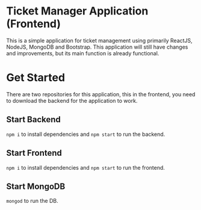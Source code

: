 ﻿# Ticket Manager Application (Frontend)
 
 This is a simple application for ticket management using primarily ReactJS, NodeJS, MongoDB and Bootstrap. This application will still have changes and improvements, but its main function is already functional.
 
 # Get Started

There are two repositories for this application, this in the frontend, you need to download the backend for the application to work.
 
## Start Backend 
 
<code>npm i</code> to install dependencies and <code>npm start</code> to run the backend.
  
## Start Frontend

<code>npm i</code> to install dependencies and <code>npm start</code> to run the frontend.

## Start MongoDB

<code>mongod</code> to run the DB.

